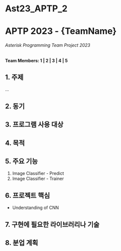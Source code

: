 # Ast23_APTP_2
<h1>APTP 2023 - {TeamName}</h1>
<h6>Asterisk Programming Team Project 2023</h6>
<h4>Team Members: 1 | 2 | 3 | 4 | 5 </h4>

<h2>1. 주제 </h2>
...
<h2>2. 동기 </h2>

<h2>3. 프로그램 사용 대상</h2>

<h2>4. 목적</h2>

<h2>5. 주요 기능</h2>
<ol>
<li>Image Classifier - Predict</li>
<li>Image Classifier - Trainer</li>
</ol>
<h2>6. 프로젝트 핵심</h2>
<ul>
<li>Understanding of CNN</li>
</ul>
<h2>7. 구현에 필요한 라이브러리나 기술</h2>

<h2>8. 분업 계획</h2>
